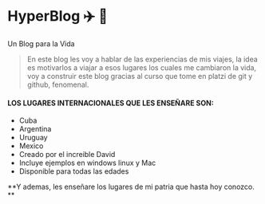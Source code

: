 # HyperBlog ✈️ 💚


Un Blog para la Vida

>En este blog les voy a hablar de las experiencias de mis viajes, la idea es motivarlos a viajar  a esos lugares los cuales me cambiaron la vida, voy a construir este blog gracias al curso que tome en platzi de git y github, fenomenal.
>

#### LOS LUGARES INTERNACIONALES QUE LES ENSEÑARE SON:
* Cuba
* Argentina
* Uruguay
* Mexico
* Creado por el increible David
* Incluye ejemplos en windows linux y Mac
* Disponible para todas las edades

**Y ademas, les enseñare los lugares de mi patria que hasta hoy conozco. **